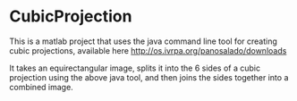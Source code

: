 # CubicProjection

This is a matlab project that uses the java command line tool for creating cubic projections, available here http://os.ivrpa.org/panosalado/downloads

It takes an equirectangular image, splits it into the 6 sides of a cubic projection using the above java tool, and then joins the sides together into a combined image.
